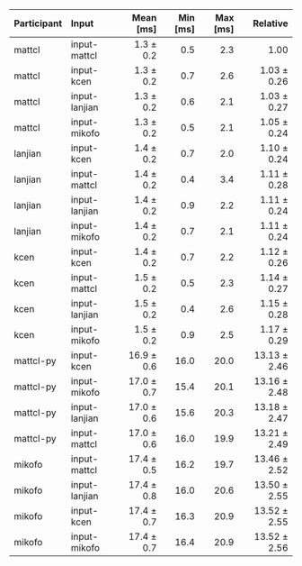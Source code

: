 | Participant | Input | Mean [ms] | Min [ms] | Max [ms] | Relative |
|:---|:---|---:|---:|---:|---:|
| mattcl | input-mattcl | 1.3 ± 0.2 | 0.5 | 2.3 | 1.00 |
| mattcl | input-kcen | 1.3 ± 0.2 | 0.7 | 2.6 | 1.03 ± 0.26 |
| mattcl | input-lanjian | 1.3 ± 0.2 | 0.6 | 2.1 | 1.03 ± 0.27 |
| mattcl | input-mikofo | 1.3 ± 0.2 | 0.5 | 2.1 | 1.05 ± 0.24 |
| lanjian | input-kcen | 1.4 ± 0.2 | 0.7 | 2.0 | 1.10 ± 0.24 |
| lanjian | input-mattcl | 1.4 ± 0.2 | 0.4 | 3.4 | 1.11 ± 0.28 |
| lanjian | input-lanjian | 1.4 ± 0.2 | 0.9 | 2.2 | 1.11 ± 0.24 |
| lanjian | input-mikofo | 1.4 ± 0.2 | 0.7 | 2.1 | 1.11 ± 0.24 |
| kcen | input-kcen | 1.4 ± 0.2 | 0.7 | 2.2 | 1.12 ± 0.26 |
| kcen | input-mattcl | 1.5 ± 0.2 | 0.5 | 2.3 | 1.14 ± 0.27 |
| kcen | input-lanjian | 1.5 ± 0.2 | 0.4 | 2.6 | 1.15 ± 0.28 |
| kcen | input-mikofo | 1.5 ± 0.2 | 0.9 | 2.5 | 1.17 ± 0.29 |
| mattcl-py | input-kcen | 16.9 ± 0.6 | 16.0 | 20.0 | 13.13 ± 2.46 |
| mattcl-py | input-mikofo | 17.0 ± 0.7 | 15.4 | 20.1 | 13.16 ± 2.48 |
| mattcl-py | input-lanjian | 17.0 ± 0.6 | 15.6 | 20.3 | 13.18 ± 2.47 |
| mattcl-py | input-mattcl | 17.0 ± 0.6 | 16.0 | 19.9 | 13.21 ± 2.49 |
| mikofo | input-mattcl | 17.4 ± 0.5 | 16.2 | 19.7 | 13.46 ± 2.52 |
| mikofo | input-lanjian | 17.4 ± 0.8 | 16.0 | 20.6 | 13.50 ± 2.55 |
| mikofo | input-kcen | 17.4 ± 0.7 | 16.3 | 20.9 | 13.52 ± 2.55 |
| mikofo | input-mikofo | 17.4 ± 0.7 | 16.4 | 20.9 | 13.52 ± 2.56 |
